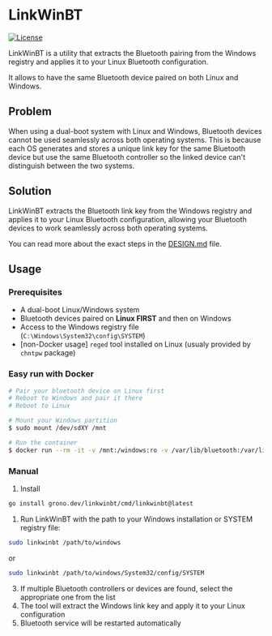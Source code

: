 # LinkWinBT

[![License](https://img.shields.io/github/license/vvoland/linkwinbt)](LICENSE)


LinkWinBT is a utility that extracts the Bluetooth pairing from the Windows registry and applies it to your Linux Bluetooth configuration.

It allows to have the same Bluetooth device paired on both Linux and Windows.

## Problem

When using a dual-boot system with Linux and Windows, Bluetooth devices cannot be used seamlessly across both operating systems. This is because each OS generates and stores a unique link key for the same Bluetooth device but use the same Bluetooth controller so the linked device can't distinguish between the two systems.

## Solution

LinkWinBT extracts the Bluetooth link key from the Windows registry and applies it to your Linux Bluetooth configuration, allowing your Bluetooth devices to work seamlessly across both operating systems.

You can read more about the exact steps in the [DESIGN.md](DESIGN.md) file.

## Usage


### Prerequisites
- A dual-boot Linux/Windows system
- Bluetooth devices paired on **Linux FIRST** and then on Windows
- Access to the Windows registry file (`C:\Windows\System32\config\SYSTEM`) 
- [non-Docker usage] `reged` tool installed on Linux (usualy provided by `chntpw` package)


### Easy run with Docker

```bash
# Pair your bluetooth device on Linux first
# Reboot to Windows and pair it there
# Reboot to Linux

# Mount your Windows partition
$ sudo mount /dev/sdXY /mnt

# Run the container
$ docker run --rm -it -v /mnt:/windows:ro -v /var/lib/bluetooth:/var/lib/bluetooth vlnd/linkwinbt /windows
```

### Manual

1. Install

```bash
go install grono.dev/linkwinbt/cmd/linkwinbt@latest
```

1. Run LinkWinBT with the path to your Windows installation or SYSTEM registry file:

```bash
sudo linkwinbt /path/to/windows
```

or

```bash
sudo linkwinbt /path/to/windows/System32/config/SYSTEM
```

3. If multiple Bluetooth controllers or devices are found, select the appropriate one from the list
4. The tool will extract the Windows link key and apply it to your Linux configuration
5. Bluetooth service will be restarted automatically

